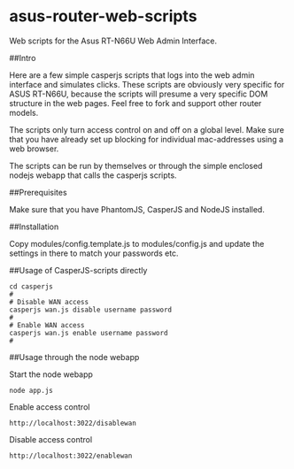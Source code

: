 asus-router-web-scripts
==========================

Web scripts for the Asus RT-N66U Web Admin Interface.

##Intro

Here are a few simple casperjs scripts that logs into the web admin interface and simulates clicks.
These scripts are obviously very specific for ASUS RT-N66U, because the scripts will presume a very specific DOM
structure in the web pages. Feel free to fork and support other router models.

The scripts only turn access control on and off on a global level. Make sure that you have already set up blocking for individual mac-addresses using
a web browser.

The scripts can be run by themselves or through the simple enclosed nodejs webapp that calls the casperjs scripts.

##Prerequisites

Make sure that you have PhantomJS, CasperJS and NodeJS installed.

##Installation

Copy modules/config.template.js to modules/config.js and update the settings in there to match your passwords etc.

##Usage of CasperJS-scripts directly

```
cd casperjs
#
# Disable WAN access
casperjs wan.js disable username password
#
# Enable WAN access
casperjs wan.js enable username password
#
```

##Usage through the node webapp

Start the node webapp
```
node app.js
```

Enable access control
```
http://localhost:3022/disablewan
```

Disable access control
```
http://localhost:3022/enablewan
```


